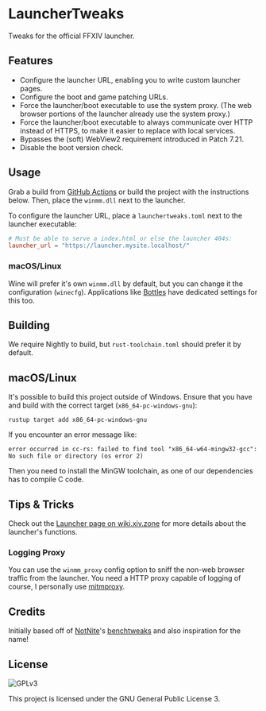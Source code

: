# LauncherTweaks

Tweaks for the official FFXIV launcher.

## Features

* Configure the launcher URL, enabling you to write custom launcher pages.
* Configure the boot and game patching URLs.
* Force the launcher/boot executable to use the system proxy. (The web browser portions of the launcher already use the system proxy.)
* Force the launcher/boot executable to always communicate over HTTP instead of HTTPS, to make it easier to replace with local services.
* Bypasses the (soft) WebView2 requirement introduced in Patch 7.21.
* Disable the boot version check.

## Usage

Grab a build from [GitHub Actions](https://github.com/redstrate/LauncherTweaks/actions) or build the project with the instructions below. Then, place the `winmm.dll` next to the launcher.

To configure the launcher URL, place a `launchertweaks.toml` next to the launcher executable:

```toml
# Must be able to serve a index.html or else the launcher 404s:
launcher_url = "https://launcher.mysite.localhost/"
```

### macOS/Linux

Wine will prefer it's own `winmm.dll` by default, but you can change it the configuration (`winecfg`). Applications like [Bottles](https://usebottles.com/) have dedicated settings for this too.

## Building

We require Nightly to build, but `rust-toolchain.toml` should prefer it by default.

## macOS/Linux

It's possible to build this project outside of Windows. Ensure that you have and build with the correct target (`x86_64-pc-windows-gnu`):

```shell
rustup target add x86_64-pc-windows-gnu
```

If you encounter an error message like:

```shell
error occurred in cc-rs: failed to find tool "x86_64-w64-mingw32-gcc": No such file or directory (os error 2)
```

Then you need to install the MinGW toolchain, as one of our dependencies has to compile C code.

## Tips & Tricks

Check out the [Launcher page on wiki.xiv.zone](https://wiki.xiv.zone/Launcher) for more details about the launcher's functions.

### Logging Proxy

You can use the `winmm_proxy` config option to sniff the non-web browser traffic from the launcher. You need a HTTP proxy capable of logging of course, I personally use [mitmproxy](https://mitmproxy.org).

## Credits

Initially based off of [NotNite](https://github.com/NotNite)'s [benchtweaks](https://github.com/NotNite/benchtweaks/) and also inspiration for the name!

## License

![GPLv3](https://www.gnu.org/graphics/gplv3-127x51.png)

This project is licensed under the GNU General Public License 3.
